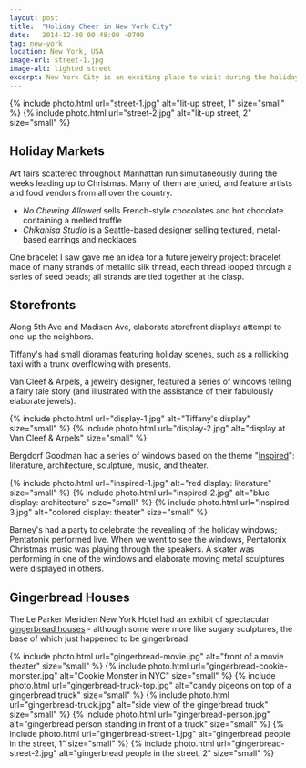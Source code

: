 ```yaml
---
layout: post
title:  "Holiday Cheer in New York City"
date:   2014-12-30 00:48:00 -0700
tag: new-york
location: New York, USA
image-url: street-1.jpg
image-alt: lighted street
excerpt: New York City is an exciting place to visit during the holidays.
---
```

<div class='img-gallery'>
{% include photo.html url="street-1.jpg" alt="lit-up street, 1" size="small" %}
{% include photo.html url="street-2.jpg" alt="lit-up street, 2" size="small" %}
</div>

## Holiday Markets

Art fairs scattered throughout Manhattan run simultaneously during the weeks leading up to Christmas. Many of them are juried, and feature artists and food vendors from all over the country.

- _No Chewing Allowed_ sells French-style chocolates and hot chocolate containing a melted truffle
- _Chikahisa Studio_ is a Seattle-based designer selling textured, metal-based earrings and necklaces

One bracelet I saw gave me an idea for a future jewelry project: bracelet made of many strands of metallic silk thread, each thread looped through a series of seed beads; all strands are tied together at the clasp.

## Storefronts

Along 5th Ave and Madison Ave, elaborate storefront displays attempt to one-up the neighbors.

Tiffany's had small dioramas featuring holiday scenes, such as a rollicking taxi with a trunk overflowing with presents.

Van Cleef & Arpels, a jewelry designer, featured a series of windows telling a fairy tale story (and illustrated with the assistance of their fabulously elaborate jewels).

<div class='img-gallery'>
{% include photo.html url="display-1.jpg" alt="Tiffany's display" size="small" %}
{% include photo.html url="display-2.jpg" alt="display at Van Cleef & Arpels" size="small" %}
</div>

Bergdorf Goodman had a series of windows based on the theme "[Inspired](http://blog.bergdorfgoodman.com/windows/holiday-windows-2014-inspired)": literature, architecture, sculpture, music, and theater.

<div class='img-gallery'>
{% include photo.html url="inspired-1.jpg" alt="red display: literature" size="small" %}
{% include photo.html url="inspired-2.jpg" alt="blue display: architecture" size="small" %}
{% include photo.html url="inspired-3.jpg" alt="colored display: theater" size="small" %}
</div>

Barney's had a party to celebrate the revealing of the holiday windows; Pentatonix performed live. When we went to see the windows, Pentatonix Christmas music was playing through the speakers. A skater was performing in one of the windows and elaborate moving metal sculptures were displayed in others.

## Gingerbread Houses

The Le Parker Meridien New York Hotel had an exhibit of spectacular [gingerbread houses](https://giving.cityharvest.org/gingerbread-voting) - although some were more like sugary sculptures, the base of which just happened to be gingerbread.

<div class='img-gallery'>
{% include photo.html url="gingerbread-movie.jpg" alt="front of a movie theater" size="small" %}
{% include photo.html url="gingerbread-cookie-monster.jpg" alt="Cookie Monster in NYC" size="small" %}
{% include photo.html url="gingerbread-truck-top.jpg" alt="candy pigeons on top of a gingerbread truck" size="small" %}
{% include photo.html url="gingerbread-truck.jpg" alt="side view of the gingerbread truck" size="small" %}
{% include photo.html url="gingerbread-person.jpg" alt="gingerbread person standing in front of a truck" size="small" %}
{% include photo.html url="gingerbread-street-1.jpg" alt="gingerbread people in the street, 1" size="small" %}
{% include photo.html url="gingerbread-street-2.jpg" alt="gingerbread people in the street, 2" size="small" %}
</div>

